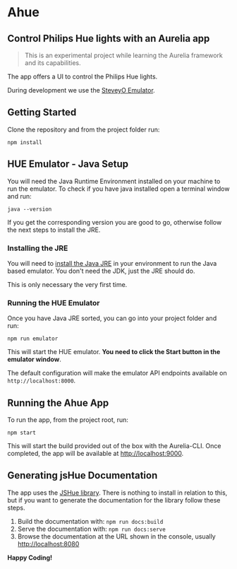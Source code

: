 # Ahue
## Control Philips Hue lights with an Aurelia app

> This is an experimental project while learning the Aurelia framework and its capabilities.

The app offers a UI to control the Philips Hue lights.

During development we use the [SteveyO Emulator](http://steveyo.github.io/Hue-Emulator/).

## Getting Started

Clone the repository and from the project folder run:

`npm install`

## HUE Emulator - Java Setup

You will need the Java Runtime Environment installed on your machine to run the emulator. To check if you have java installed open a terminal window and run:

`java --version`

If you get the corresponding version you are good to go, otherwise follow the next steps to install the JRE.

### Installing the JRE

You will need to [install the Java JRE](https://docs.oracle.com/javase/8/docs/technotes/guides/install/install_overview.html) in your environment to run the Java based emulator. You don't need the JDK, just the JRE should do.

This is only necessary the very first time.

### Running the HUE Emulator

Once you have Java JRE sorted, you can go into your project folder and run:

`npm run emulator`

This will start the HUE emulator. **You need to click the Start button in the emulator window**.

The default configuration will make the emulator API endpoints available on `http://localhost:8000`.

## Running the Ahue App

To run the app, from the project root, run:

`npm start`

This will start the build provided out of the box with the Aurelia-CLI. Once completed, the app will be available at [http://localhost:9000](http://localhost:9000).

## Generating jsHue Documentation

The app uses the [JSHue library](https://github.com/blargoner/jshue). There is nothing to install in relation to this, but if you want to generate the documentation for the library follow these steps.

1. Build the documentation with: `npm run docs:build`
2. Serve the documentation with: `npm run docs:serve`
3. Browse the documentation at the URL shown in the console, usually [http://localhost:8080](http://localhost:8080)

**Happy Coding!**

